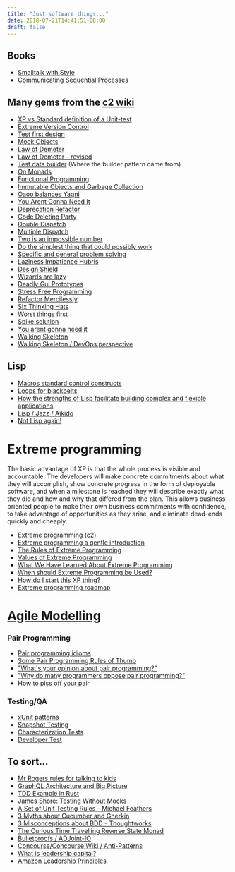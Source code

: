 ```yaml
---
title: "Just software things..."
date: 2018-07-21T14:41:51+08:00
draft: false
---
```


## Books

- [Smalltalk with Style](http://sdmeta.gforge.inria.fr/FreeBooks/WithStyle/SmalltalkWithStyle.pdf)
- [Communicating Sequential Processes](http://www.usingcsp.com/cspbook.pdf)

## Many gems from the [c2 wiki](http://wiki.c2.com/)

- [XP vs Standard definition of a Unit-test](http://wiki.c2.com/?XpVsStandardDefinitionOfUnitTest)
- [Extreme Version Control](http://wiki.c2.com/?ExtremeVersionControl)
- [Test first design](http://wiki.c2.com/?TestFirstDesign)
- [Mock Objects](http://wiki.c2.com/?MockObject)
- [Law of Demeter](http://wiki.c2.com/?LawOfDemeter)
- [Law of Demeter - revised](http://wiki.c2.com/?LawOfDemeterRevisited)
- [Test data builder](http://wiki.c2.com/?TestDataBuilder) (Where the builder pattern came from)
- [On Monads](http://wiki.c2.com/?OnMonads)
- [Functional Programming](http://wiki.c2.com/?FunctionalProgramming)
- [Immutable Objects and Garbage Collection](http://wiki.c2.com/?ImmutableObjectsAndGarbageCollection)
- [Oaoo balances Yagni](http://wiki.c2.com/?OaooBalancesYagni)
- [You Arent Gonna Need It](http://wiki.c2.com/?YouArentGonnaNeedIt)
- [Deprecation Refactor](http://wiki.c2.com/?DeprecationRefactor)
- [Code Deleting Party](http://wiki.c2.com/?CodeDeletingParty)
- [Double Dispatch](http://wiki.c2.com/?DoubleDispatch)
- [Multiple Dispatch](http://wiki.c2.com/?MultipleDispatch)
- [Two is an impossible number](http://wiki.c2.com/?TwoIsAnImpossibleNumber)
- [Do the simplest thing that could possibly work](http://wiki.c2.com/?DoTheSimplestThingThatCouldPossiblyWork)
- [Specific and general problem solving](http://wiki.c2.com/?SpecificAndGeneralProblemSolving)
- [Laziness Impatience Hubris](http://wiki.c2.com/?LazinessImpatienceHubris)
- [Design Shield](http://wiki.c2.com/?DesignShield)
- [Wizards are lazy](http://wiki.c2.com/?WizardsAreLazy)
- [Deadly Gui Prototypes](http://wiki.c2.com/?DeadlyGuiPrototypes)
- [Stress Free Programming](http://wiki.c2.com/?StressFreeProgramming)
- [Refactor Mercilessly](http://wiki.c2.com/?RefactorMercilessly)
- [Six Thinking Hats](http://wiki.c2.com/?SixThinkingHats)
- [Worst things first](http://wiki.c2.com/?WorstThingsFirst)
- [Spike solution](http://wiki.c2.com/?SpikeSolution)
- [You arent gonna need it](http://wiki.c2.com/?YouArentGonnaNeedIt)
- [Walking Skeleton](http://wiki.c2.com/?WalkingSkeleton)
- [Walking Skeleton / DevOps perspective](https://devops.stackexchange.com/questions/712/what-is-a-walking-skeleton)

## Lisp

- [Macros standard control constructs](http://www.gigamonkeys.com/book/macros-standard-control-constructs.html)
- [Loops for blackbelts](http://www.gigamonkeys.com/book/loop-for-black-belts.html)
- [How the strengths of Lisp facilitate building complex and flexible applications](https://academic.oup.com/bib/article/19/3/537/2769437)
- [Lisp / Jazz / Aikido](https://arxiv.org/abs/1804.00485)
- [Not Lisp again!](https://funcall.blogspot.com/2009/03/not-lisp-again.html)

# Extreme programming

The basic advantage of XP is that the whole process is visible and
accountable. The developers will make concrete commitments about what
they will accomplish, show concrete progress in the form of deployable
software, and when a milestone is reached they will describe exactly
what they did and how and why that differed from the plan. This allows
business-oriented people to make their own business commitments with
confidence, to take advantage of opportunities as they arise, and
eliminate dead-ends quickly and cheaply.

- [Extreme programming (c2)](http://wiki.c2.com/?ExtremeProgramming)
- [Extreme programming a gentle introduction](http://www.extremeprogramming.org/)
- [The Rules of Extreme Programming](http://www.extremeprogramming.org/rules.html)
- [Values of Extreme Programming](http://www.extremeprogramming.org/values.html)
- [What We Have Learned About Extreme Programming](http://www.extremeprogramming.org/lessons.html)
- [When should Extreme Programming be Used?](http://www.extremeprogramming.org/when.html)
- [How do I start this XP thing?](http://www.extremeprogramming.org/start.html)
- [Extreme programming roadmap](http://wiki.c2.com/?ExtremeProgrammingRoadmap)

# [Agile Modelling](http://www.agilemodeling.com/)

### Pair Programming

- [Pair programming idioms](http://www.extremeprogramming.org/stories/pair.html)
- [Some Pair Programming Rules of Thumb](http://www.extremeprogramming.org/stories/pair2.html)
- ["What's your opinion about pair programming?"](https://www.quora.com/What-is-your-opinion-about-pair-programming)
- ["Why do many programmers oppose pair programming?"](https://www.quora.com/Why-do-many-programmers-oppose-pair-programming)
- [How to piss off your pair](http://wiki.c2.com/?HowToPissOffYourPair)

### Testing/QA

- [xUnit patterns](http://xunitpatterns.com/)
- [Snapshot Testing](https://sqa.stackexchange.com/questions/29696/what-is-snapshot-testing)
- [Characterization Tests](https://en.wikipedia.org/wiki/Characterization_test)
- [Developer Test](http://www.bradoncode.com/blog/2015/05/10/developer-testing/)

## To sort...

- [Mr Rogers rules for talking to kids](https://offspring.lifehacker.com/how-to-talk-to-kids-according-to-mister-rogers-1826760813)
- [GraphQL Architecture and Big Picture](https://www.howtographql.com/basics/3-big-picture/)
- [TDD Example in Rust](https://matthewkmayer.github.io/blag/public/post/tdd-with-rust/)
- [James Shore: Testing Without Mocks](http://www.jamesshore.com/Blog/Testing-Without-Mocks.html)
- [A Set of Unit Testing Rules - Michael Feathers](https://www.artima.com/weblogs/viewpost.jsp?thread=126923)
- [3 Myths about Cucumber and Gherkin](https://pilot.co/blog/cucumber-and-gherkin-myths/)
- [3 Misconceptions about BDD - Thoughtworks](https://www.thoughtworks.com/insights/blog/3-misconceptions-about-bdd)
- [The Curious Time Travelling Reverse State Monad](https://tech-blog.capital-match.com/posts/5-the-reverse-state-monad.html)
- [Bulletproofs / ADJoint-IO](https://github.com/adjoint-io/bulletproofs)
- [Concourse/Concourse Wiki / Anti-Patterns](https://github.com/concourse/concourse/wiki/Anti-Patterns)
- [What is leadership capital?](https://www.forbes.com/sites/joshbersin/2016/03/03/why-a-focus-on-teams-not-just-leaders-is-the-secret-to-business-performance/#78d76cfc24d5)
- [Amazon Leadership Principles](https://www.amazon.jobs/principles)
